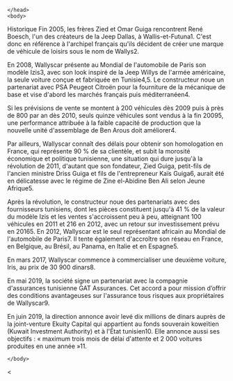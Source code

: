 <html>
    <head>




    </head>
    <body>
      
       
        

Historique
Fin 2005, les frères Zied et Omar Guiga rencontrent René Boesch, l'un des créateurs de la Jeep Dallas, à Wallis-et-Futuna1. C'est donc en référence à l'archipel français qu'ils décident de créer une marque de véhicule de loisirs sous le nom de Wallys2.

En 2008, Wallyscar présente au Mondial de l'automobile de Paris son modèle Izis3, avec son look inspiré de la Jeep Willys de l'armée américaine, la seule voiture conçue et fabriquée en Tunisie4,5. Le constructeur noue un partenariat avec PSA Peugeot Citroën pour la fourniture de la mécanique de base et vise d'abord les marchés français puis méditerranéen4.

Si les prévisions de vente se montent à 200 véhicules dès 2009 puis à près de 800 par an dès 2010, seuls quinze véhicules sont vendus à la fin 20095, une performance attribuée à la faible capacité de production que la nouvelle unité d'assemblage de Ben Arous doit améliorer4.

Par ailleurs, Wallyscar connaît des délais pour obtenir son homologation en France, qui représente 90 % de sa clientèle, et subit la morosité économique et politique tunisienne, une situation qui dure jusqu'à la révolution de 2011, d'autant que son fondateur, Zied Guiga, petit-fils de l'ancien ministre Driss Guiga et fils de l'entrepreneur Kaïs Guiga6, aurait été en délicatesse avec le régime de Zine el-Abidine Ben Ali selon Jeune Afrique5.

Après la révolution, le constructeur noue des partenariats avec des fournisseurs tunisiens, dont les pièces constituent jusqu'à 41 % de la valeur du modèle Izis et les ventes s'accroissent peu à peu, atteignant 100 véhicules en 2011 et 216 en 2012, avec un retour sur investissement prévu en 20165. En 2012, Wallyscar est le seul représentant africain au Mondial de l'automobile de Paris7. Il tente également d'accroître son réseau en France, en Belgique, au Brésil, au Panama, en Italie et en Espagne5.

En mars 2017, Wallyscar commence à commercialiser une deuxième voiture, Iris, au prix de 30 900 dinars8.

En mai 2019, la société signe un partenariat avec la compagnie d'assurances tunisienne GAT Assurances. Cet accord a pour mission d’offrir des conditions avantageuses sur l'assurance tous risques aux propriétaires de Wallyscar9.

En juin 2019, la direction annonce avoir levé dix millions de dinars auprès de la joint-venture Ekuity Capital qui appartient au fonds souverain koweïtien (Kuwait Investment Authority) et à l'État tunisien10. Elle annonce aussi ses objectifs : « maximum trois mois de délai d'attente et 2 000 voitures produites en une année »11.

        





   














    </body>


</html>






































<